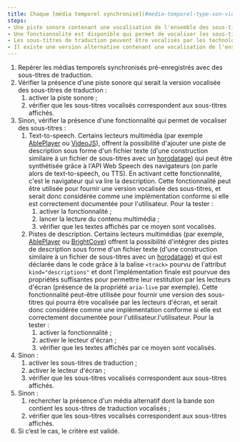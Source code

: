 ```yaml
---
title: Chaque [média temporel synchronisé](#media-temporel-type-son-video-et-synchronise) pré-enregistré qui possède des [sous-titres de traduction](#sous-titres-de-traduction) synchronisés vérifie-t-il l’une de ces conditions (hors cas particuliers) ?
steps:
- Une piste sonore contenant une vocalisation de l'ensemble des sous-titres de traduction peut être activée par l'utilisateur.
- Une fonctionnalité est disponible qui permet de vocaliser les sous-titres de traduction.
- Les sous-titres de traduction peuvent être vocalisés par les technologies d'assistance.
- Il existe une version alternative contenant une vocalisation de l'ensemble des sous-titres de traduction, accessible via un lien ou bouton adjacent.
---
```


1. Repérer les médias temporels synchronisés pré-enregistrés avec des sous-titres de traduction.
2. Vérifier la présence d’une piste sonore qui serait la version vocalisée des sous-titres de traduction&nbsp;:
	1. activer la piste sonore&nbsp;;
	2. vérifier que les sous-titres vocalisés correspondent aux sous-titres affichés.
3. Sinon, vérifier la présence d'une fonctionnalité qui permet de vocaliser des sous-titres&nbsp;:
	1. <span lang="en">Text-to-speech</span>. Certains lecteurs multimédia (par exemple <a href="https://ableplayer.github.io/ableplayer/" lang="en">AblePlayer</a> ou <a href="https://videojs.com">VideoJS</a>), offrent la possibilité d'ajouter une piste de description sous forme d'un fichier texte (d'une construction similaire à un fichier de sous-titres avec un [horodatage](#horodatage-time-stamp)) qui peut être synthétisée grâce à l'API <span lang="en">Web Speech</span> des navigateurs (on parle alors de <span lang="en">text-to-speech</span>, ou TTS). En activant cette fonctionnalité, c'est le navigateur qui va lire la description. Cette fonctionnalité peut être utilisée pour fournir une version vocalisée des sous-titres, et serait donc considérée comme une implémentation conforme si elle est correctement documentée pour l'utilisateur. Pour la tester&nbsp;: 
		1. activer la fonctionnalité&nbsp;;
		2. lancer la lecture du contenu multimédia&nbsp;;
		3. vérifier que les textes affichés par ce moyen sont vocalisés.
	2. Pistes de description. Certains lecteurs multimédias (par exemple, <a href="https://ableplayer.github.io/ableplayer/" lang="en">AblePlayer</a> ou <a href="https://player.support.brightcove.com/playback/using-screen-reader-brightcove-player.html">BrightCove</a>) offrent la possibilité d'intégrer des pistes de description sous forme d'un fichier texte (d'une construction similaire à un fichier de sous-titres avec un [horodatage](#horodatage-time-stamp)) et qui est déclarée dans le code grâce à la balise <code>&lt;track&gt;</code> pourvu de l'attribut <code>kind="descriptions"</code> et dont l'implémentation finale est pourvue des propriétés suffisantes pour permettre leur restitution par les lecteurs d'écran (présence de la propriété <code>aria-live</code> par exemple). Cette fonctionnalité peut-être utilisée pour fournir une version des sous-titres qui pourra être vocalisée par les lecteurs d'écran, et serait donc considérée comme une implémentation conforme si elle est correctement documentée pour l'utilisateur.l'utilisateur. Pour la tester&nbsp;: 
		1. activer la fonctionnalité&nbsp;;
		2. activer le lecteur d'écran&nbsp;;
		3. vérifier que les textes affichés par ce moyen sont vocalisés.
4. Sinon&nbsp;: 
	1. activer les sous-titres de traduction&nbsp;;
	2. activer le lecteur d'écran&nbsp;;
	3. vérifier que les sous-titres vocalisés correspondent aux sous-titres affichés.
5. Sinon&nbsp;:
	1. rechercher la présence d'un média alternatif dont la bande son contient les sous-titres de traduction vocalisés&nbsp;;
	2. vérifier que les sous-titres vocalisés correspondent aux sous-titres affichés.
6. Si c’est le cas, le critère est validé.